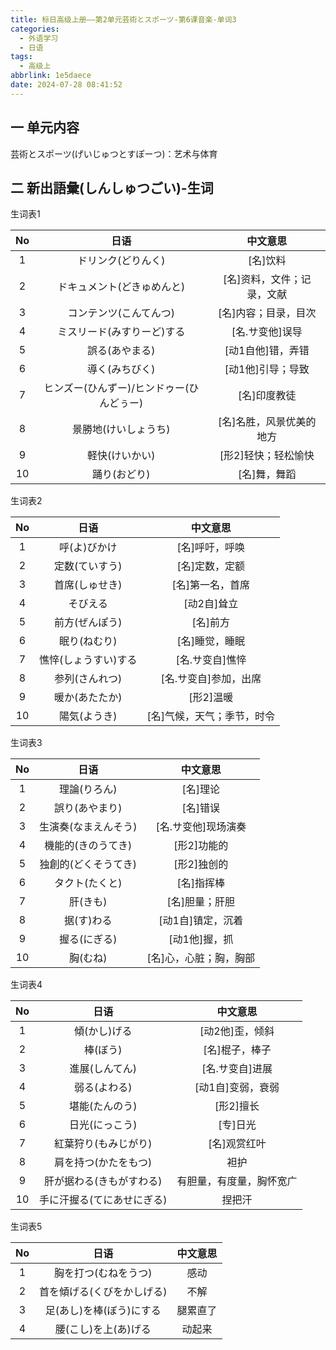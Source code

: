 ```yaml
---
title: 标日高级上册——第2单元芸術とスポーツ-第6课音楽-单词3
categories:
  - 外语学习
  - 日语
tags:
  - 高级上
abbrlink: 1e5daece
date: 2024-07-28 08:41:52
---
```

## 一 单元内容

芸術とスポーツ(げいじゅつとすぽーつ)：艺术与体育

<!--more-->

## 二 新出語彙(しんしゅつごい)-生词

生词表1

|  No  |                   日语                    |          中文意思          |
| :--: | :---------------------------------------: | :------------------------: |
|  1   |            ドリンク(どりんく)             |          [名]饮料          |
|  2   |        ドキュメント(どきゅめんと)         | [名]资料，文件；记录，文献 |
|  3   |          コンテンツ(こんてんつ)           |    [名]内容；目录，目次    |
|  4   |        ミスリード(みすりーど)する         |      [名.サ变他]误导       |
|  5   |              誤る(あやまる)               |     [动1自他]错，弄错      |
|  6   |              導く(みちびく)               |     [动1他]引导；导致      |
|  7   | ヒンズー(ひんずー)/ヒンドゥー(ひんどぅー) |        [名]印度教徒        |
|  8   |           景勝地(けいしょうち)            |  [名]名胜，风景优美的地方  |
|  9   |              軽快(けいかい)               |    [形2]轻快；轻松愉快     |
|  10  |               踊り(おどり)                |        [名]舞，舞蹈        |

生词表2

|  No  |         日语         |          中文意思          |
| :--: | :------------------: | :------------------------: |
|  1   |     呼(よ)びかけ     |       [名]呼吁，呼唤       |
|  2   |    定数(ていすう)    |       [名]定数，定额       |
|  3   |    首席(しゅせき)    |      [名]第一名，首席      |
|  4   |       そびえる       |        [动2自]耸立         |
|  5   |    前方(ぜんぽう)    |          [名]前方          |
|  6   |     眠り(ねむり)     |       [名]睡觉，睡眠       |
|  7   | 憔悴(しょうすい)する |      [名.サ变自]憔悴       |
|  8   |    参列(さんれつ)    |   [名.サ变自]参加，出席    |
|  9   |    暖か(あたたか)    |         [形2]温暖          |
|  10  |     陽気(ようき)     | [名]气候，天气；季节，时令 |

生词表3

|  No  |         日语         |        中文意思        |
| :--: | :------------------: | :--------------------: |
|  1   |     理論(りろん)     |        [名]理论        |
|  2   |    誤り(あやまり)    |        [名]错误        |
|  3   | 生演奏(なまえんそう) |  [名.サ变他]现场演奏   |
|  4   |  機能的(きのうてき)  |      [形2]功能的       |
|  5   | 独創的(どくそうてき) |      [形2]独创的       |
|  6   |    タクト(たくと)    |       [名]指挥棒       |
|  7   |       肝(きも)       |     [名]胆量；肝胆     |
|  8   |      据(す)わる      |   [动1自]镇定，沉着    |
|  9   |     握る(にぎる)     |     [动1他]握，抓      |
|  10  |       胸(むね)       | [名]心，心脏；胸，胸部 |

生词表4

|  No  |            日语            |         中文意思         |
| :--: | :------------------------: | :----------------------: |
|  1   |        傾(かし)げる        |     [动2他]歪，倾斜      |
|  2   |          棒(ぼう)          |      [名]棍子，棒子      |
|  3   |       進展(しんてん)       |     [名.サ变自]进展      |
|  4   |        弱る(よわる)        |    [动1自]变弱，衰弱     |
|  5   |       堪能(たんのう)       |        [形2]擅长         |
|  6   |       日光(にっこう)       |         [专]日光         |
|  7   |    紅葉狩り(もみじがり)    |       [名]观赏红叶       |
|  8   |    肩を持つ(かたをもつ)    |           袒护           |
|  9   |  肝が据わる(きもがすわる)  | 有胆量，有度量，胸怀宽广 |
|  10  | 手に汗握る(てにあせにぎる) |          捏把汗          |

生词表5

|  No  |            日语            | 中文意思 |
| :--: | :------------------------: | :------: |
|  1   |    胸を打つ(むねをうつ)    |   感动   |
|  2   | 首を傾げる(くびをかしげる) |   不解   |
|  3   |  足(あし)を棒(ぼう)にする  | 腿累直了 |
|  4   |    腰(こし)を上(あ)げる    |  动起来  |

